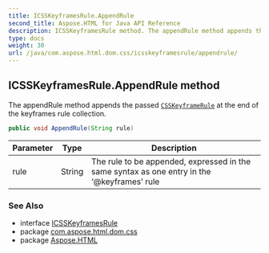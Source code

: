 ```yaml
---
title: ICSSKeyframesRule.AppendRule
second_title: Aspose.HTML for Java API Reference
description: ICSSKeyframesRule method. The appendRule method appends the passed CSSKeyframeRule at the end of the keyframes rule collection
type: docs
weight: 30
url: /java/com.aspose.html.dom.css/icsskeyframesrule/appendrule/
---
```

## ICSSKeyframesRule.AppendRule method

The appendRule method appends the passed [`CSSKeyframeRule`](../../icsskeyframerule/) at the end of the keyframes rule collection.

```java
public void AppendRule(String rule)
```

| Parameter | Type | Description |
| --- | --- | --- |
| rule | String | The rule to be appended, expressed in the same syntax as one entry in the ‘@keyframes’ rule |

### See Also

* interface [ICSSKeyframesRule](../)
* package [com.aspose.html.dom.css](../../icsskeyframesrule/)
* package [Aspose.HTML](../../../)
